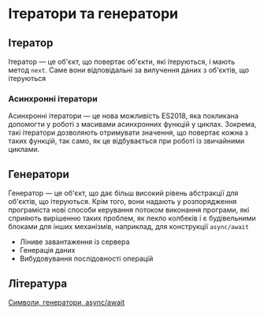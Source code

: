 # Ітератори та генератори

## Ітератор

Ітератор — це об'єкт, що повертає об'єкти, які ітеруються, і мають метод `next`. Саме вони відповідальні за вилучення даних з об'єктів, що ітеруються

### Асинхронні ітератори

Асинхронні ітератори — це нова можливість ES2018, яка покликана допомогти у роботі з масивами асинхронних функцій у циклах. Зокрема, такі ітератори дозволяють отримувати значення, що повертає кожна з таких функцій, так само, як це відбувається при роботі із звичайними циклами.

## Генератори

Генератор — це об'єкт, що дає більш високий рівень абстракції для об'єктів, що ітеруються. Крім того, вони надають у розпорядження програміста нові способи керування потоком виконання програми, які сприяють вирішенню таких проблем, як пекло колбеків і є будівельними блоками для інших механізмів, наприклад, для конструкції `async/await`

-   Ліниве завантаження із сервера
-   Генерація даних
-   Вибудовування послідовності операцій

## Література

<a href="https://habr.com/ru/company/ruvds/blog/359004/">Символи, генератори, async/await</a>

